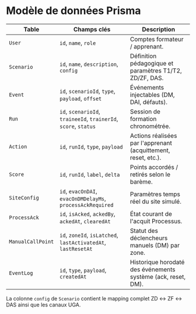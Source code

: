 # Modèle de données Prisma

| Table      | Champs clés | Description |
|------------|-------------|-------------|
| `User`     | `id`, `name`, `role` | Comptes formateur / apprenant. |
| `Scenario` | `id`, `name`, `description`, `config` | Définition pédagogique et paramètres T1/T2, ZD/ZF, DAS. |
| `Event`    | `id`, `scenarioId`, `type`, `payload`, `offset` | Événements injectables (DM, DAI, défauts). |
| `Run`      | `id`, `scenarioId`, `traineeId`, `trainerId`, `score`, `status` | Session de formation chronométrée. |
| `Action`   | `id`, `runId`, `type`, `payload` | Actions réalisées par l'apprenant (acquittement, reset, etc.). |
| `Score`    | `id`, `runId`, `label`, `delta` | Points accordés / retirés selon le barème. |
| `SiteConfig` | `id`, `evacOnDAI`, `evacOnDMDelayMs`, `processAckRequired` | Paramètres temps réel du site simulé. |
| `ProcessAck` | `id`, `isAcked`, `ackedBy`, `ackedAt`, `clearedAt` | État courant de l'acquit Processus. |
| `ManualCallPoint` | `id`, `zoneId`, `isLatched`, `lastActivatedAt`, `lastResetAt` | Statut des déclencheurs manuels (DM) par zone. |
| `EventLog` | `id`, `type`, `payload`, `createdAt` | Historique horodaté des événements système (ack, reset, DM). |

La colonne `config` de `Scenario` contient le mapping complet ZD ↔ ZF ↔ DAS ainsi que les canaux UGA.
